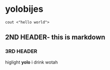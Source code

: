 # yolobijes
```
cout <"hello world">
```
## 2ND HEADER- this is markdown

### 3RD HEADER 
higlight __yolo__
i drink wotah
